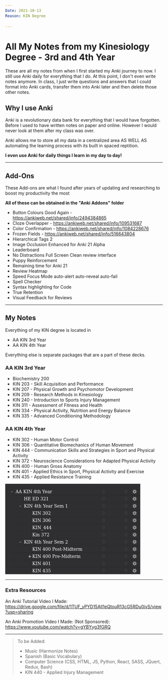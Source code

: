 ```yaml
---
Date: 2021-10-13
Reason: KIN Degree

---
```


# All My Notes from my Kinesiology Degree - 3rd and 4th Year

These are all my notes from when I first started my Anki journey to now. I still use Anki daily for everything that I do. At this point, I don't even write notes anymore. In class, I just write questions and answers that I could format into Anki cards, transfer them into Anki later and then delete those other notes.

## Why I use Anki

Anki is a revolutionary data bank for everything that I would have forgotten. Before I used to have written notes on paper and online. However I would never look at them after my class was over.

Anki allows me to store all my data in a centralized area AS WELL AS automating the learning process with its built in spaced reptition.

**I even use Anki for daily things I learn in my day to day!**

__________________________________

## Add-Ons

These Add-ons are what I found after years of updating and researching to boost my productivity the most

**All of these can be obtained in the "Anki Addons" folder**

- Button Colours Good Again - https://ankiweb.net/shared/info/2494384865
- Cloze Overlapper - https://ankiweb.net/shared/info/109531687
- Color Confirmation - https://ankiweb.net/shared/info/1084228676
- Frozen Fields - https://ankiweb.net/shared/info/516643804
- Hierarchical Tags 2
- Image Occlusion Enhanced for Anki 21 Alpha
- Leaderboard
- No Distractions Full Screen Clean review interface
- Puppy Reinforcement
- Remaining time for Anki 21
- Review Heatmap
- Speed Focus Mode auto-alert auto-reveal auto-fail
- Spell Checker
- Syntax highlighting for Code
- True Retention
- Visual Feedback for Reviews
__________________________________

## My Notes

Everything of my KIN degree is located in
- AA KIN 3rd Year
- AA KIN 4th Year

Everything else is separate packages that are a part of these decks.

### AA KIN 3rd Year

- Biochemistry 200
- KIN 203 - Skill Acquisition and Performance
- KIN 207 - Physical Growth and Psychomotor Development
- KIN 209 - Research Methods in Kinesiology
- KIN 240 - Introduction to Sports Injury Management
- KIN 311 - Assessment of Fitness and Health
- KIN 334 - Physical Activity, Nutrition and Energy Balance
- KIN 335 - Advanced Conditioning Methodology

### AA KIN 4th Year

- KIN 302 - Human Motor Control
- KIN 306 - Quantitative Biomechanics of Human Movement
- KIN 444 - Communication Skills and Strategies in Sport and Physical Activity
- KIN 372 - Neuroscience Considerations for Adapted Physical Activity
- KIN 400 - Human Gross Anatomy
- KIN 401 - Applied Ethics in Sport, Physical Activity and Exercise
- KIN 435 - Applied Resistance Training

![Anki Tree for KIN 4th Year](screenshots/AAKIN_Year_4.png)

__________________________________

### Extra Resources

An Anki Tutorial Video I Made: https://drive.google.com/file/d/1TUF_yPYD15All1eQtouR13cG5RDu0ivS/view?usp=sharing

An Anki Promotion Video I Made: (Not Sponsored): https://www.youtube.com/watch?v=gYBYyg3fGRQ

__________________________________

> To be Added:
> - Music (Harmonize Notes)
> - Spanish (Basic Vocabulary)
> - Computer Science (CSS, HTML, JS, Python, React, SASS, JQuert, Redux, Bash)
> - KIN 440 - Applied Injury Management









